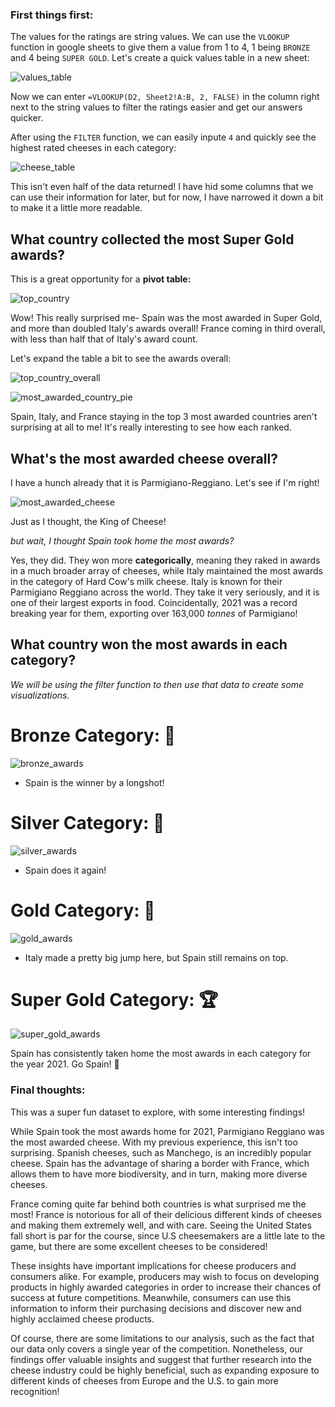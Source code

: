 ### First things first: 

The values for the ratings are string values. We can use the ```VLOOKUP``` function in google sheets to give them a value from 1 to 4, 1 being ```BRONZE``` and 4 being ```SUPER GOLD```.
Let's create a quick values table in a new sheet: 

![values_table](https://user-images.githubusercontent.com/125606674/220447363-fd8f1e0c-bb5d-4d37-b580-55c4884d1873.png)

Now we can enter ```=VLOOKUP(D2, Sheet2!A:B, 2, FALSE)``` in the column right next to the string values to filter the ratings easier and get our answers quicker. 

After using the ```FILTER``` function, we can easily inpute ```4``` and quickly see the highest rated cheeses in each category: 

![cheese_table](https://user-images.githubusercontent.com/125606674/220450498-719dee7a-f4ae-4a3a-ac2b-f20416777e6f.png)

This isn't even half of the data returned! I have hid some columns that we can use their information for later, but for now, I have narrowed it down a bit to make it a little more readable. 

## What country collected the most Super Gold awards? 

This is a great opportunity for a **pivot table:**


![top_country](https://user-images.githubusercontent.com/125606674/220454109-f10a47da-719c-440e-97c2-63d0fa6ecf19.png)

Wow! This really surprised me- Spain was the most awarded in Super Gold, and more than doubled Italy's awards overall!
France coming in third overall, with less than half that of Italy's award count. 

Let's expand the table a bit to see the awards overall: 


![top_country_overall](https://user-images.githubusercontent.com/125606674/220462497-3f60c4fb-a168-46ca-8581-d57c6ea28a9d.png)

![most_awarded_country_pie](https://user-images.githubusercontent.com/125606674/220480193-6535b3d7-a105-41b4-83d5-a236e2b23f7b.png)


Spain, Italy, and France staying in the top 3 most awarded countries aren't surprising at all to me! It's really interesting to see how each ranked.

## What's the most awarded cheese overall?

I have a hunch already that it is Parmigiano-Reggiano. Let's see if I'm right! 

![most_awarded_cheese](https://user-images.githubusercontent.com/125606674/220465226-ab487667-40ec-48fb-9428-06e1e0cae261.png)

Just as I thought, the King of Cheese! 

*but wait, I thought Spain took home the most awards?*

Yes, they did. They won more **categorically**, meaning they raked in awards in a much broader array of cheeses, while Italy maintained the most awards in the category of Hard Cow's milk cheese.
Italy is known for their Parmigiano Reggiano across the world. They take it very seriously, and it is one of their largest exports in food. 
Coincidentally, 2021 was a record breaking year for them, exporting over 163,000 *tonnes* of Parmigiano! 


## What country won the most awards in each category?

*We will be using the filter function to then use that data to create some visualizations.*

# Bronze Category: 🥉


![bronze_awards](https://user-images.githubusercontent.com/125606674/220483510-c4cba07e-2b2b-4957-a58f-c663ed670b80.png)

- Spain is the winner by a longshot! 

# Silver Category: 🥈

![silver_awards](https://user-images.githubusercontent.com/125606674/220483581-36e35eaf-d432-4ed6-8028-c05926361b3c.png)

- Spain does it again! 

# Gold Category: 🥇

![gold_awards](https://user-images.githubusercontent.com/125606674/220483853-13c341c0-5375-41b2-8fb1-c631fc4b4328.png)

- Italy made a pretty big jump here, but Spain still remains on top.

# Super Gold Category: 🏆

![super_gold_awards](https://user-images.githubusercontent.com/125606674/220484163-1bf012fb-ceac-4acf-8768-4cb0b271cd8f.png)

Spain has consistently taken home the most awards in each category for the year 2021. Go Spain! 🎊

### Final thoughts:

This was a super fun dataset to explore, with some interesting findings! 

While Spain took the most awards home for 2021, 
Parmigiano Reggiano was the most awarded cheese. 
With my previous experience, this isn't too surprising. 
Spanish cheeses, such as Manchego, is an incredibly popular cheese. 
Spain has the advantage of sharing a border with France, which allows them to have more biodiversity, and in turn, making more diverse cheeses.

France coming quite far behind both countries is what surprised me the most! France is notorious for all of their delicious different kinds of cheeses and making them extremely well, and with care.
Seeing the United States fall short is par for the course, since U.S cheesemakers are a little late to the game, but there are some excellent cheeses to be considered! 


These insights have important implications for cheese producers and consumers alike. 
For example, producers may wish to focus on developing products in highly awarded categories in order to increase their chances of success at future competitions. 
Meanwhile, consumers can use this information to inform their purchasing decisions and discover new and highly acclaimed cheese products.

Of course, there are some limitations to our analysis, such as the fact that our data only covers a single year of the competition. 
Nonetheless, our findings offer valuable insights and suggest that further research into the cheese industry could be highly beneficial, such as expanding exposure to different kinds of cheeses from Europe and the U.S. to gain more recognition!

